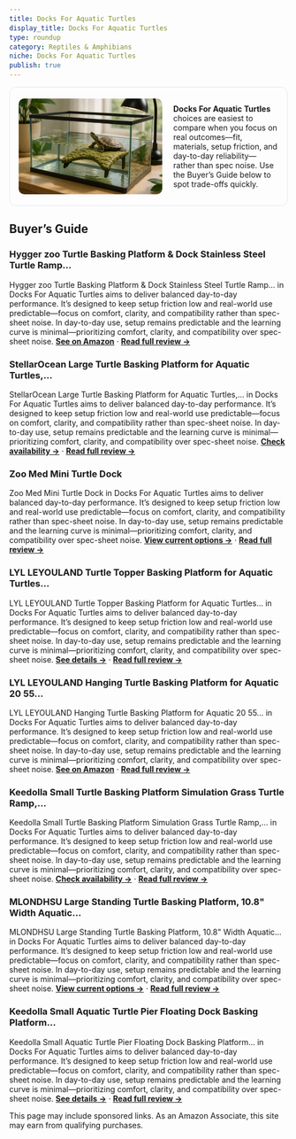 ```yaml
---
title: Docks For Aquatic Turtles
display_title: Docks For Aquatic Turtles
type: roundup
category: Reptiles & Amphibians
niche: Docks For Aquatic Turtles
publish: true
---
```


<section class="hero-split" style="width:100%;box-sizing:border-box;border:1px solid #e5e7eb;border-radius:12px;padding:16px;display:grid;grid-template-columns:minmax(260px,40%) 1fr;gap:20px;align-items:center;"><figure style="margin:0;"><img src="/hero/roundups/reptiles-amphibians/docks-for-aquatic-turtles.webp" alt="" style="width:100%;height:auto;display:block;border-radius:10px;"/></figure><div class="hero-copy" style="min-width:0;"><p><strong>Docks For Aquatic Turtles</strong> choices are easiest to compare when you focus on real outcomes&mdash;fit, materials, setup friction, and day-to-day reliability&mdash;rather than spec noise. Use the Buyer’s Guide below to spot trade-offs quickly.</p></div></section>

<h2>Buyer’s Guide</h2>
<h3>Hygger zoo Turtle Basking Platform & Dock Stainless Steel Turtle Ramp…</h3>
<p>Hygger zoo Turtle Basking Platform & Dock Stainless Steel Turtle Ramp… in Docks For Aquatic Turtles aims to deliver balanced day-to-day performance. It’s designed to keep setup friction low and real-world use predictable&mdash;focus on comfort, clarity, and compatibility rather than spec-sheet noise. In day-to-day use, setup remains predictable and the learning curve is minimal&mdash;prioritizing comfort, clarity, and compatibility over spec-sheet noise. <a href="https://amzn.to/4pPNWlb" target="_blank" rel="nofollow sponsored noopener noopener" target="_blank"><strong>See on Amazon</strong></a> · <a href="/reviews/hygger-zoo-turtle-basking-platform-dock-stainless-steel-turtle-ramp-top-2152bdec/"><strong>Read full review &rarr;</strong></a></p>
<h3>StellarOcean Large Turtle Basking Platform for Aquatic Turtles,…</h3>
<p>StellarOcean Large Turtle Basking Platform for Aquatic Turtles,… in Docks For Aquatic Turtles aims to deliver balanced day-to-day performance. It’s designed to keep setup friction low and real-world use predictable&mdash;focus on comfort, clarity, and compatibility rather than spec-sheet noise. In day-to-day use, setup remains predictable and the learning curve is minimal&mdash;prioritizing comfort, clarity, and compatibility over spec-sheet noise. <a href="https://amzn.to/4o4OwtE" target="_blank" rel="nofollow sponsored noopener noopener" target="_blank"><strong>Check availability &rarr;</strong></a> · <a href="/reviews/stellarocean-large-turtle-basking-platform-for-aquatic-turtles-turtle-d-abfe2d96/"><strong>Read full review &rarr;</strong></a></p>
<h3>Zoo Med Mini Turtle Dock</h3>
<p>Zoo Med Mini Turtle Dock in Docks For Aquatic Turtles aims to deliver balanced day-to-day performance. It’s designed to keep setup friction low and real-world use predictable&mdash;focus on comfort, clarity, and compatibility rather than spec-sheet noise. In day-to-day use, setup remains predictable and the learning curve is minimal&mdash;prioritizing comfort, clarity, and compatibility over spec-sheet noise. <a href="https://amzn.to/4mR5VoB" target="_blank" rel="nofollow sponsored noopener noopener" target="_blank"><strong>View current options &rarr;</strong></a> · <a href="/reviews/zoo-med-mini-turtle-dock/"><strong>Read full review &rarr;</strong></a></p>
<h3>LYL LEYOULAND Turtle Topper Basking Platform for Aquatic Turtles…</h3>
<p>LYL LEYOULAND Turtle Topper Basking Platform for Aquatic Turtles… in Docks For Aquatic Turtles aims to deliver balanced day-to-day performance. It’s designed to keep setup friction low and real-world use predictable&mdash;focus on comfort, clarity, and compatibility rather than spec-sheet noise. In day-to-day use, setup remains predictable and the learning curve is minimal&mdash;prioritizing comfort, clarity, and compatibility over spec-sheet noise. <a href="https://amzn.to/3IUDTdO" target="_blank" rel="nofollow sponsored noopener noopener" target="_blank"><strong>See details &rarr;</strong></a> · <a href="/reviews/lyl-leyouland-turtle-topper-basking-platform-for-aquatic-turtles-10-20-70348e6b/"><strong>Read full review &rarr;</strong></a></p>
<h3>LYL LEYOULAND Hanging Turtle Basking Platform for Aquatic 20 55…</h3>
<p>LYL LEYOULAND Hanging Turtle Basking Platform for Aquatic 20 55… in Docks For Aquatic Turtles aims to deliver balanced day-to-day performance. It’s designed to keep setup friction low and real-world use predictable&mdash;focus on comfort, clarity, and compatibility rather than spec-sheet noise. In day-to-day use, setup remains predictable and the learning curve is minimal&mdash;prioritizing comfort, clarity, and compatibility over spec-sheet noise. <a href="https://amzn.to/4pVtX4t" target="_blank" rel="nofollow sponsored noopener noopener" target="_blank"><strong>See on Amazon</strong></a> · <a href="/reviews/lyl-leyouland-hanging-turtle-basking-platform-for-aquatic-20-55-gallon-7f72ca4f/"><strong>Read full review &rarr;</strong></a></p>
<h3>Keedolla Small Turtle Basking Platform Simulation Grass Turtle Ramp,…</h3>
<p>Keedolla Small Turtle Basking Platform Simulation Grass Turtle Ramp,… in Docks For Aquatic Turtles aims to deliver balanced day-to-day performance. It’s designed to keep setup friction low and real-world use predictable&mdash;focus on comfort, clarity, and compatibility rather than spec-sheet noise. In day-to-day use, setup remains predictable and the learning curve is minimal&mdash;prioritizing comfort, clarity, and compatibility over spec-sheet noise. <a href="https://amzn.to/3VReMLV" target="_blank" rel="nofollow sponsored noopener noopener" target="_blank"><strong>Check availability &rarr;</strong></a> · <a href="/reviews/keedolla-small-turtle-basking-platform-simulation-grass-turtle-ramp-tur-91f6d536/"><strong>Read full review &rarr;</strong></a></p>
<h3>MLONDHSU Large Standing Turtle Basking Platform, 10.8" Width Aquatic…</h3>
<p>MLONDHSU Large Standing Turtle Basking Platform, 10.8" Width Aquatic… in Docks For Aquatic Turtles aims to deliver balanced day-to-day performance. It’s designed to keep setup friction low and real-world use predictable&mdash;focus on comfort, clarity, and compatibility rather than spec-sheet noise. In day-to-day use, setup remains predictable and the learning curve is minimal&mdash;prioritizing comfort, clarity, and compatibility over spec-sheet noise. <a href="https://amzn.to/4q1FMGv" target="_blank" rel="nofollow sponsored noopener noopener" target="_blank"><strong>View current options &rarr;</strong></a> · <a href="/reviews/mlondhsu-large-standing-turtle-basking-platform-10-8-width-aquatic-rest-135f1d9d/"><strong>Read full review &rarr;</strong></a></p>
<h3>Keedolla Small Aquatic Turtle Pier Floating Dock Basking Platform…</h3>
<p>Keedolla Small Aquatic Turtle Pier Floating Dock Basking Platform… in Docks For Aquatic Turtles aims to deliver balanced day-to-day performance. It’s designed to keep setup friction low and real-world use predictable&mdash;focus on comfort, clarity, and compatibility rather than spec-sheet noise. In day-to-day use, setup remains predictable and the learning curve is minimal&mdash;prioritizing comfort, clarity, and compatibility over spec-sheet noise. <a href="https://amzn.to/3VOJAgs" target="_blank" rel="nofollow sponsored noopener noopener" target="_blank"><strong>See details &rarr;</strong></a> · <a href="/reviews/keedolla-small-aquatic-turtle-pier-floating-dock-basking-platform-area-afc36acc/"><strong>Read full review &rarr;</strong></a></p>
<aside class="disclosure">This page may include sponsored links. As an Amazon Associate, this site may earn from qualifying purchases.</aside>
